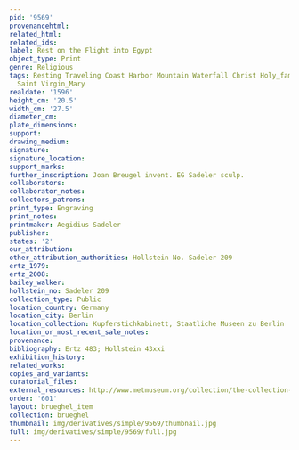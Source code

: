 ```yaml
---
pid: '9569'
provenancehtml:
related_html:
related_ids:
label: Rest on the Flight into Egypt
object_type: Print
genre: Religious
tags: Resting Traveling Coast Harbor Mountain Waterfall Christ Holy_family New_Testament
  Saint Virgin_Mary
realdate: '1596'
height_cm: '20.5'
width_cm: '27.5'
diameter_cm:
plate_dimensions:
support:
drawing_medium:
signature:
signature_location:
support_marks:
further_inscription: Joan Breugel invent. EG Sadeler sculp.
collaborators:
collaborator_notes:
collectors_patrons:
print_type: Engraving
print_notes:
printmaker: Aegidius Sadeler
publisher:
states: '2'
our_attribution:
other_attribution_authorities: Hollstein No. Sadeler 209
ertz_1979:
ertz_2008:
bailey_walker:
hollstein_no: Sadeler 209
collection_type: Public
location_country: Germany
location_city: Berlin
location_collection: Kupferstichkabinett, Staatliche Museen zu Berlin
location_or_most_recent_sale_notes:
provenance:
bibliography: Ertz 483; Hollstein 43xxi
exhibition_history:
related_works:
copies_and_variants:
curatorial_files:
external_resources: http://www.metmuseum.org/collection/the-collection-online/search/382731
order: '601'
layout: brueghel_item
collection: brueghel
thumbnail: img/derivatives/simple/9569/thumbnail.jpg
full: img/derivatives/simple/9569/full.jpg
---
```

